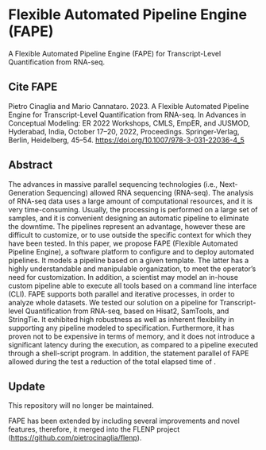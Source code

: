 # Flexible Automated Pipeline Engine (FAPE)
A Flexible Automated Pipeline Engine (FAPE) for Transcript-Level Quantification from RNA-seq.

## Cite FAPE
Pietro Cinaglia and Mario Cannataro. 2023. A Flexible Automated Pipeline Engine for Transcript-Level Quantification from RNA-seq. In Advances in Conceptual Modeling: ER 2022 Workshops, CMLS, EmpER, and JUSMOD, Hyderabad, India, October 17–20, 2022, Proceedings. Springer-Verlag, Berlin, Heidelberg, 45–54. https://doi.org/10.1007/978-3-031-22036-4_5

## Abstract
The advances in massive parallel sequencing technologies (i.e., Next-Generation Sequencing) allowed RNA sequencing (RNA-seq). The analysis of RNA-seq data uses a large amount of computational resources, and it is very time-consuming. Usually, the processing is performed on a large set of samples, and it is convenient designing an automatic pipeline to eliminate the downtime. The pipelines represent an advantage, however these are difficult to customize, or to use outside the specific context for which they have been tested.
In this paper, we propose FAPE (Flexible Automated Pipeline Engine), a software platform to configure and to deploy automated pipelines. It models a pipeline based on a given template. The latter has a highly understandable and manipulable organization, to meet the operator’s need for customization. In addition, a scientist may model an in-house custom pipeline able to execute all tools based on a command line interface (CLI). FAPE supports both parallel and iterative processes, in order to analyze whole datasets. We tested our solution on a pipeline for Transcript-level Quantification from RNA-seq, based on Hisat2, SamTools, and StringTie. It exhibited high robustness as well as inherent flexibility in supporting any pipeline modeled to specification. Furthermore, it has proven not to be expensive in terms of memory, and it does not introduce a significant latency during the execution, as compared to a pipeline executed through a shell-script program. In addition, the statement parallel of FAPE allowed during the test a reduction of the total elapsed time of .

## Update
This repository will no longer be maintained.

FAPE has been extended by including several improvements and novel features, therefore, it merged into the FLENP project (https://github.com/pietrocinaglia/flenp).

